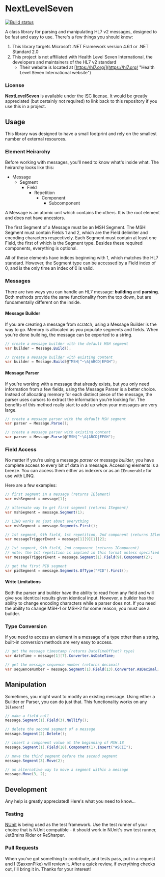 # NextLevelSeven

[![Build status](https://ci.appveyor.com/api/projects/status/rsckwoeg84r9wmph?svg=true)](https://ci.appveyor.com/project/SaxxonPike/nextlevelseven)

A class library for parsing and manipulating HL7 v2 messages, designed to be
fast and easy to use. There's a few things you should know:

1. This library targets Microsoft .NET Framework version 4.6.1 or .NET Standard 2.0
1. This project is not affiliated with Health Level Seven International, the
developers and maintainers of the HL7 v2 standard
	- Their website is located at
	[https://hl7.org/](https://hl7.org/ "Health Level Seven International website")

### License

**NextLevelSeven** is available under the [ISC license](LICENSE). It would be
greatly appreciated (but certainly not required) to link back to this repository
if you use this in a project.

## Usage

This library was designed to have a small footprint and rely on the smallest
number of external resources.

### Element Heirarchy

Before working with messages, you'll need to know what's inside what. The
heirarchy looks like this:

* Message
	* Segment
		* Field
			* Repetition
				* Component
					* Subcomponent

A Message is an atomic unit which contains the others. It is the root element
and does not have ancestors.

The first Segment of a Message must be an MSH Segment. The MSH Segment must
contain Fields 1 and 2, which are the Field delimiter and encoding characters
respectively. Each Segment must contain at least one Field, the first of which
is the Segment type. Besides these required components, everything is optional.

All of these elements have indices beginning with 1, which matches the HL7
standard. However, the Segment type can be accessed by a Field index of 0, and
is the only time an index of 0 is valid.

### Messages

There are two ways you can handle an HL7 message: **building** and **parsing**.
Both methods provide the same functionality from the top down, but are
fundamentally different on the inside.

#### Message Builder

If you are creating a message from scratch, using a Message Builder is the way
to go. Memory is allocated as you populate segments and fields. When you're done
building, the message can be exported to a string.

```csharp
// create a message builder with the default MSH segment
var builder = Message.Build();

// create a message builder with existing content
var builder = Message.Build(@"MSH|^~\&|ABCD|EFGH");
```

#### Message Parser

If you're working with a message that already exists, but you only need
information from a few fields, using the Message Parser is a better choice.
Instead of allocating memory for each distinct piece of the message, the parser
uses cursors to extract the information you're looking for. The benefits of this
method really start to add up when your messages are very large.

```csharp
// create a message parser with the default MSH segment
var parser = Message.Parse();

// create a message parser with existing content
var parser = Message.Parse(@"MSH|^~\&|ABCD|EFGH");
```

### Field Access

No matter if you're using a message *parser* or message *builder*, you have
complete access to every bit of data in a message. Accessing elements is a
breeze. You can access them either as indexers or as an `IEnumerable` for use
with LINQ.

Here are a few examples:
```csharp
// first segment in a message (returns IElement)
var mshSegment = message[1];

// alternate way to get first segment (returns ISegment)
var mshSegment = message.Segment(1);

// LINQ works on just about everything
var mshSegment = message.Segments.First();

// 1st segment, 9th field, 1st repetition, 2nd component (returns IElement)
var messageTriggerEvent = message[1][9][1][2];

// 1st segment, 9th field, 2nd component (returns IComponent)
// note: the 1st repetition is implied in this format unless specified
var messageTriggerEvent = message.Segment(1).Field(9).Component(2);

// get the first PID segment
var pidSegment = message.Segments.OfType("PID").First();
```

#### Write Limitations

Both the parser and builder have the ability to read from any field and will
give you identical results given identical input. However, a builder has the
ability to change encoding characters while a parser does not. If you need the
ability to change MSH-1 or MSH-2 for some reason, you must use a builder.

### Type Conversion

If you need to access an element in a message of a type other than a string,
built-in conversion methods are very easy to access.

```csharp
// get the message timestamp (returns DateTimeOffset? type)
var dateTime = message[1][7].Converter.AsDateTime;

// get the message sequence number (returns decimal)
var sequenceNumber = message.Segment(1).Field(13).Converter.AsDecimal;
```

## Manipulation

Sometimes, you might want to modify an existing message. Using either a Builder
or Parser, you can do just that. This functionality works on any `IElement`!

```csharp
// make a field null
message.Segment(1).Field(3).Nullify();

// delete the second segment of a message
message.Segment(2).Delete();

// insert a component value at the beginning of MSH.18
message.Segment(1).Field(18).Component(1).Insert("ASCII");

// move the third segment before the second segment
message.Segment(3).Move(2);

// an alternative way to move a segment within a message
message.Move(3, 2);
```

## Development

Any help is greatly appreciated! Here's what you need to know...

### Testing

[NUnit](http://nunit.org) is being used as the test framework. Use the test runner of your choice that is
NUnit compatible - it should work in NUnit's own test runner, JetBrains Rider or ReSharper.

### Pull Requests

When you've got something to contribute, and tests pass, put in a request and I
(SaxxonPike) will review it. After a quick review, if everything checks out,
I'll bring it in. Thanks for your interest!
